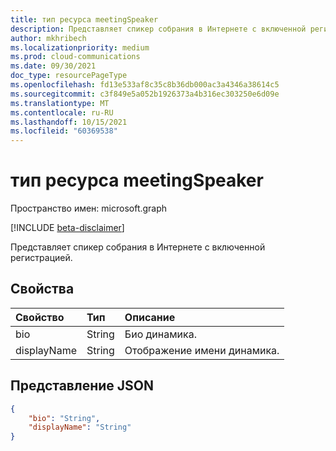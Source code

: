 ```yaml
---
title: тип ресурса meetingSpeaker
description: Представляет спикер собрания в Интернете с включенной регистрацией.
author: mkhribech
ms.localizationpriority: medium
ms.prod: cloud-communications
ms.date: 09/30/2021
doc_type: resourcePageType
ms.openlocfilehash: fd13e533af8c35c8b36db000ac3a4346a38614c5
ms.sourcegitcommit: c3f849e5a052b1926373a4b316ec303250e6d09e
ms.translationtype: MT
ms.contentlocale: ru-RU
ms.lasthandoff: 10/15/2021
ms.locfileid: "60369538"
---
```

# <a name="meetingspeaker-resource-type"></a>тип ресурса meetingSpeaker

Пространство имен: microsoft.graph

[!INCLUDE [beta-disclaimer](../../includes/beta-disclaimer.md)]

Представляет спикер собрания в Интернете с включенной регистрацией.

## <a name="properties"></a>Свойства

| Свойство | Тип | Описание |
| :------- | :--- | :---------- |
| bio | String | Био динамика. |
| displayName | String | Отображение имени динамика. |

## <a name="json-representation"></a>Представление JSON

<!-- {
  "blockType": "resource",
  "@odata.type": "microsoft.graph.meetingSpeaker"
}-->

```json
{
    "bio": "String",
    "displayName": "String"
}
```
